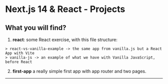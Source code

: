 # Next.js 14 & React - Projects

## What you will find?

1. **react**: some React exercise, with this file structure:

```
> react-vs-vanilla-example -> the same app from vanilla.js but a React App with Vite
> vanilla-js -> an example of what we have with Vanilla JavaScript, before React
```

2. **first-app** a really simple first app with app router and two pages.

---